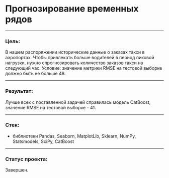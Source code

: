 # Прогнозирование временных рядов

---------------------------------------------------------

### Цель:

В нашем распоряжении исторические данные о заказах такси в аэропортах. Чтобы привлекать больше водителей в период пиковой нагрузки, нужно спрогнозировать количество заказов такси на следующий час. 
Условие: значение метрики RMSE на тестовой выборке должно быть не больше 48.

---------------------------------------------------------

### Результат:

Лучше всех с поставленной задачей справилась модель CatBoost, значение RMSE на тестовой выборке - 41.

-----------------------------------------------------------
### Стек:

- библиотеки Pandas, Seaborn, MatplotLib, Sklearn, NumPy, Statsmodels, SciPy, CatBoost

--------------------------------------------------------

### Статус проекта:

Завершен.
